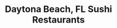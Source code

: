 ---
layout: city
title: Daytona Beach, FL Sushi Restaurants
permalink: /florida/daytona-beach/
stateAbbr: FL
stateName: Florida
cityName: Daytona Beach
---